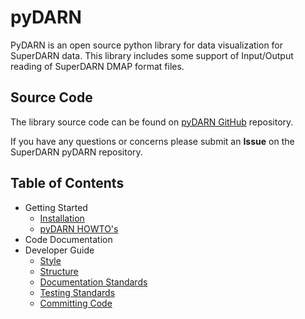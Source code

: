# pyDARN

PyDARN is an open source python library for 
data visualization for SuperDARN data. This library includes some 
support of Input/Output reading of SuperDARN DMAP format files. 

## Source Code 

The library source code can be found on [pyDARN GitHub](https://github.com/SuperDARN/pydarn) repository. 

If you have any questions or concerns please submit an **Issue** on the SuperDARN pyDARN repository. 

## Table of Contents 
  - Getting Started
    - [Installation](install.md)
    - [pyDARN HOWTO's](howto.md)
  - Code Documentation
  - Developer Guide
    - [Style](style_guide.md)
    - [Structure](structure_guide.md)
    - [Documentation Standards](documentation_guide.md)
    - [Testing Standards](testing_guide.md)
    - [Committing Code](commity_guide.md)

